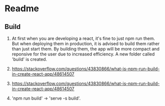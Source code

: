 # Readme

## Build

1. At first when you are developing a react, it's fine to just npm run them. But when deploying them in production, it is advised to build them rather than just start them. By building them, the app will be more compact and reponsive for the user due to increased efficiency. A new folder called 'build' is created.

2. <https://stackoverflow.com/questions/43830866/what-is-npm-run-build-in-create-react-app/48614507>

3. <https://stackoverflow.com/questions/43830866/what-is-npm-run-build-in-create-react-app/48614507>

4. 'npm run build' -> 'serve -s build'.
